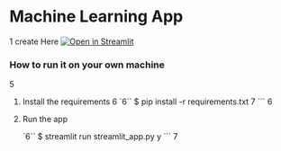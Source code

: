 # Machine Learning App
1
create
Here
[![Open in Streamlit](https://static.streamlit.io/badges/streamlit_badge_black_white.svg)](https://blank-app-template.streamlit.app/)

### How to run it on your own machine
5
1. Install the requirements
6
   `6``
   $ pip install -r requirements.txt
7   ```
6
2. Run the app

   `6``
   $ streamlit run streamlit_app.py
 y  ```
7
